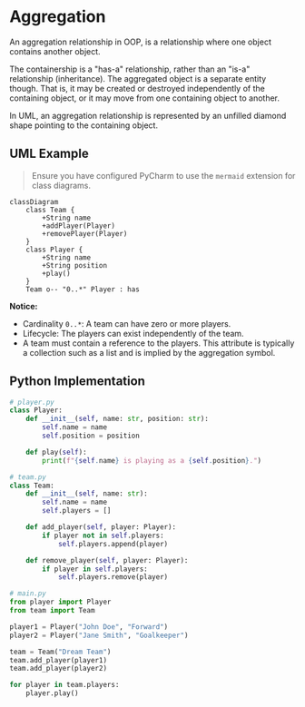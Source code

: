 # Aggregation

An aggregation relationship in OOP, is a relationship where one object contains another object.

The containership is a "has-a" relationship, rather than an "is-a" relationship (inheritance). The aggregated object is a separate entity though. That is, it may be created or destroyed independently of the containing object, or it may move from one containing object to another.

In UML, an aggregation relationship is represented by an unfilled diamond shape pointing to the containing object.

## UML Example

> Ensure you have configured PyCharm to use the `mermaid` extension for class diagrams.

```mermaid
classDiagram
    class Team {
        +String name
        +addPlayer(Player)
        +removePlayer(Player)
    }
    class Player {
        +String name
        +String position
        +play()
    }
    Team o-- "0..*" Player : has
```

**Notice:**

- Cardinality `0..*`: A team can have zero or more players.
- Lifecycle: The players can exist independently of the team.
- A team must contain a reference to the players. This attribute is typically a collection such as a list and is implied by the aggregation symbol.

## Python Implementation

```python
# player.py
class Player:
    def __init__(self, name: str, position: str):
        self.name = name
        self.position = position

    def play(self):
        print(f"{self.name} is playing as a {self.position}.")
```

```python
# team.py
class Team:
    def __init__(self, name: str):
        self.name = name
        self.players = []

    def add_player(self, player: Player):
        if player not in self.players:
            self.players.append(player)

    def remove_player(self, player: Player):
        if player in self.players:
            self.players.remove(player)
```

```python
# main.py
from player import Player
from team import Team

player1 = Player("John Doe", "Forward")
player2 = Player("Jane Smith", "Goalkeeper")

team = Team("Dream Team")
team.add_player(player1)
team.add_player(player2)

for player in team.players:
    player.play()

```
